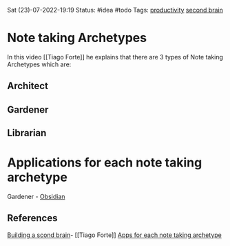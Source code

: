 Sat (23)-07-2022-19:19
Status: #idea #todo
Tags: [productivity](productivity.md) [second brain](second%20brain) 

# Note taking Archetypes
In this video [[Tiago Forte]] he explains that there are 3 types of Note taking Archetypes which are:

## Architect



## Gardener


## Librarian


# Applications for each note taking archetype

Gardener - [Obsidian](Obsidian.md)



## References

[Building a scond brain](https://www.amazon.com/Building-Second-Brain-Organize-Potential/dp/1982167386)- [[Tiago Forte]]
[Apps for each note taking archetype](https://www.youtube.com/watch?v=f3dDVtJ2sec&t=291s)
